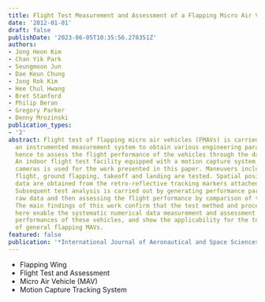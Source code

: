 ```yaml
---
title: Flight Test Measurement and Assessment of a Flapping Micro Air Vehicle
date: '2012-01-01'
draft: false
publishDate: '2023-06-05T10:35:56.278351Z'
authors:
- Jong Heon Kim
- Chan Yik Park
- Seungmoon Jun
- Dae Keun Chung
- Jong Rok Kim
- Hee Chul Hwang
- Bret Stanford
- Philip Beran
- Gregory Parker
- Denny Mrozinski
publication_types:
- '2'
abstract: Flight test of flapping micro air vehicles (FMAVs) is carried out using
  an instrumented measurement system to obtain various engineering parameters and
  hence to assess the flight performance of the vehicles through the data investigation.
  An indoor flight test facility equipped with a motion capture system and tracking
  cameras is used for the work presented in this paper. Maneuvers including straight-level
  flight, ground flapping, takeoff and landing are tested. Spatial position and orientation
  data are obtained from the retro-reflective tracking markers attached to the vehicles.
  Subsequent test analysis is carried out by generating performance parameters from
  raw data and then assessing the flight performance by comparison of the vehicles.
  The main findings of this work confirm that the test method and procedures presented
  here enable the systematic numerical data measurement and assessment of the flying
  performances of these vehicles, and show the applicability for the test and evaluation
  of general flapping MAVs.
featured: false
publication: '*International Journal of Aeronautical and Space Sciences*'
---
```


- Flapping Wing
- Flight Test and Assessment
- Micro Air Vehicle (MAV)
- Motion Capture Tracking System
